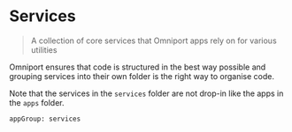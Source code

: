 # Services

> A collection of core services that Omniport apps rely on for various utilities

Omniport ensures that code is structured in the best way possible and grouping 
services into their own folder is the right way to organise code.

Note that the services in the `services` folder are not drop-in like the apps 
in the `apps` folder.

`appGroup: services`